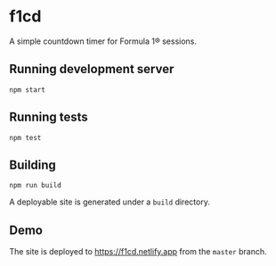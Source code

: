 # f1cd

A simple countdown timer for Formula 1® sessions.

## Running development server

    npm start

## Running tests

    npm test

## Building

    npm run build

A deployable site is generated under a `build` directory.

## Demo

The site is deployed to https://f1cd.netlify.app 
from the `master` branch.
